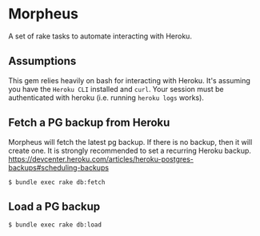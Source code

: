 # Morpheus

A set of rake tasks to automate interacting with Heroku.

## Assumptions

This gem relies heavily on bash for interacting with Heroku. It's assuming you have the `Heroku CLI`
installed and `curl`. Your session must be authenticated with heroku (i.e. running `heroku logs` works).



## Fetch a PG backup from Heroku

Morpheus will fetch the latest pg backup. If there is no backup, then it will create one. It is
strongly recommended to set a recurring Heroku backup. https://devcenter.heroku.com/articles/heroku-postgres-backups#scheduling-backups

`$ bundle exec rake db:fetch`

## Load a PG backup

`$ bundle exec rake db:load`
